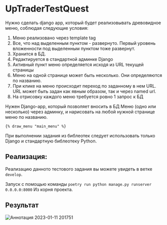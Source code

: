 # UpTraderTestQuest
Нужно сделать django app, который будет реализовывать древовидное меню, соблюдая следующие условия:
1) Меню реализовано через template tag
2) Все, что над выделенным пунктом - развернуто. Первый уровень вложенности под выделенным пунктом тоже развернут.
3) Хранится в БД.
4) Редактируется в стандартной админке Django
5) Активный пункт меню определяется исходя из URL текущей страницы
6) Меню на одной странице может быть несколько. Они определяются по названию.
7) При клике на меню происходит переход по заданному в нем URL. URL может быть задан как явным образом, так и через named url.
8) На отрисовку каждого меню требуется ровно 1 запрос к БД

Нужен Django-app, который позволяет вносить в БД Меню (одно или несколько) через админку, и нарисовать на любой нужной странице меню по названию.

``` {% draw_menu "main_menu" %} ```

При выполнении задания из библеотек следует использовать только Django и стандартную библеотеку Python.


## Реализация:
Реализацию данното тестового задания вы можете увидеть в ветке `develop`.

Запуск с помощью команды `poetry run python manage.py runserver 0.0.0.0:8000` Из корня проекта.


## Результат
![Аннотация 2023-01-11 201751](https://user-images.githubusercontent.com/101568272/211878273-89db4524-edd2-4e19-a306-a8a98feeba90.png)
